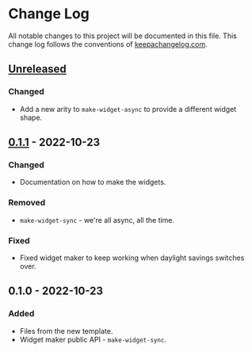 # Change Log
All notable changes to this project will be documented in this file. This change log follows the conventions of [keepachangelog.com](http://keepachangelog.com/).

## [Unreleased]
### Changed
- Add a new arity to `make-widget-async` to provide a different widget shape.

## [0.1.1] - 2022-10-23
### Changed
- Documentation on how to make the widgets.

### Removed
- `make-widget-sync` - we're all async, all the time.

### Fixed
- Fixed widget maker to keep working when daylight savings switches over.

## 0.1.0 - 2022-10-23
### Added
- Files from the new template.
- Widget maker public API - `make-widget-sync`.

[Unreleased]: https://sourcehost.site/your-name/mandelbrot/compare/0.1.1...HEAD
[0.1.1]: https://sourcehost.site/your-name/mandelbrot/compare/0.1.0...0.1.1
